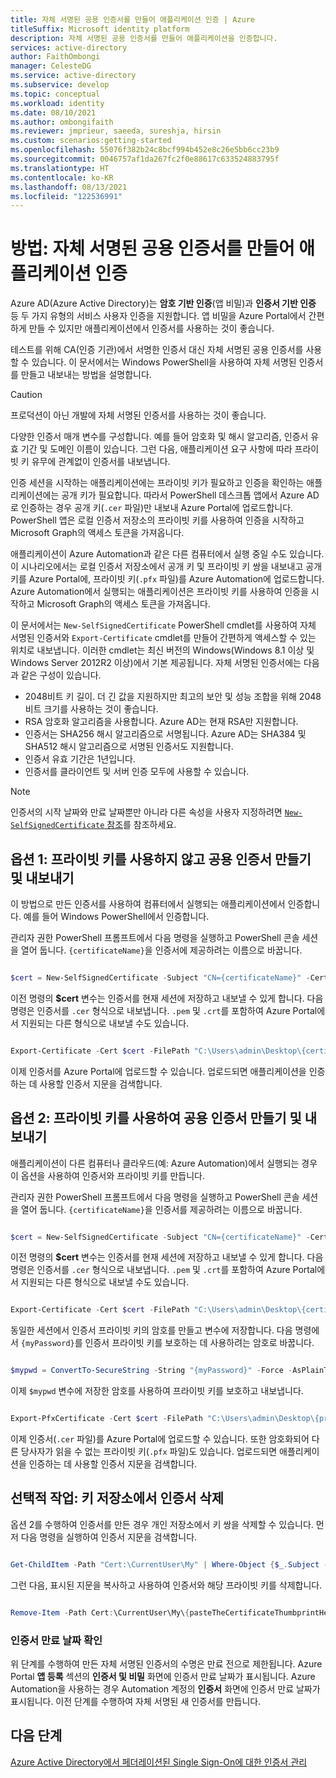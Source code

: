 ```yaml
---
title: 자체 서명된 공용 인증서를 만들어 애플리케이션 인증 | Azure
titleSuffix: Microsoft identity platform
description: 자체 서명된 공용 인증서를 만들어 애플리케이션을 인증합니다.
services: active-directory
author: FaithOmbongi
manager: CelesteDG
ms.service: active-directory
ms.subservice: develop
ms.topic: conceptual
ms.workload: identity
ms.date: 08/10/2021
ms.author: ombongifaith
ms.reviewer: jmprieur, saeeda, sureshja, hirsin
ms.custom: scenarios:getting-started
ms.openlocfilehash: 55076f382b24c8bcf994b452e8c26e5bb6cc23b9
ms.sourcegitcommit: 0046757af1da267fc2f0e88617c633524883795f
ms.translationtype: HT
ms.contentlocale: ko-KR
ms.lasthandoff: 08/13/2021
ms.locfileid: "122536991"
---
```

# <a name="how-to-create-a-self-signed-public-certificate-to-authenticate-your-application"></a>방법: 자체 서명된 공용 인증서를 만들어 애플리케이션 인증

Azure AD(Azure Active Directory)는 **암호 기반 인증**(앱 비밀)과 **인증서 기반 인증** 등 두 가지 유형의 서비스 사용자 인증을 지원합니다. 앱 비밀을 Azure Portal에서 간편하게 만들 수 있지만 애플리케이션에서 인증서를 사용하는 것이 좋습니다.

테스트를 위해 CA(인증 기관)에서 서명한 인증서 대신 자체 서명된 공용 인증서를 사용할 수 있습니다. 이 문서에서는 Windows PowerShell을 사용하여 자체 서명된 인증서를 만들고 내보내는 방법을 설명합니다.

> [!CAUTION]
> 프로덕션이 아닌 개발에 자체 서명된 인증서를 사용하는 것이 좋습니다.

다양한 인증서 매개 변수를 구성합니다. 예를 들어 암호화 및 해시 알고리즘, 인증서 유효 기간 및 도메인 이름이 있습니다. 그런 다음, 애플리케이션 요구 사항에 따라 프라이빗 키 유무에 관계없이 인증서를 내보냅니다. 

인증 세션을 시작하는 애플리케이션에는 프라이빗 키가 필요하고 인증을 확인하는 애플리케이션에는 공개 키가 필요합니다. 따라서 PowerShell 데스크톱 앱에서 Azure AD로 인증하는 경우 공개 키(`.cer` 파일)만 내보내 Azure Portal에 업로드합니다. PowerShell 앱은 로컬 인증서 저장소의 프라이빗 키를 사용하여 인증을 시작하고 Microsoft Graph의 액세스 토큰을 가져옵니다.

애플리케이션이 Azure Automation과 같은 다른 컴퓨터에서 실행 중일 수도 있습니다. 이 시나리오에서는 로컬 인증서 저장소에서 공개 키 및 프라이빗 키 쌍을 내보내고 공개 키를 Azure Portal에, 프라이빗 키(`.pfx` 파일)를 Azure Automation에 업로드합니다. Azure Automation에서 실행되는 애플리케이션은 프라이빗 키를 사용하여 인증을 시작하고 Microsoft Graph의 액세스 토큰을 가져옵니다.

이 문서에서는 `New-SelfSignedCertificate` PowerShell cmdlet를 사용하여 자체 서명된 인증서와 `Export-Certificate` cmdlet를 만들어 간편하게 액세스할 수 있는 위치로 내보냅니다. 이러한 cmdlet는 최신 버전의 Windows(Windows 8.1 이상 및 Windows Server 2012R2 이상)에서 기본 제공됩니다. 자체 서명된 인증서에는 다음과 같은 구성이 있습니다.

+ 2048비트 키 길이. 더 긴 값을 지원하지만 최고의 보안 및 성능 조합을 위해 2048비트 크기를 사용하는 것이 좋습니다.
+ RSA 암호화 알고리즘을 사용합니다. Azure AD는 현재 RSA만 지원합니다.
+ 인증서는 SHA256 해시 알고리즘으로 서명됩니다. Azure AD는 SHA384 및 SHA512 해시 알고리즘으로 서명된 인증서도 지원합니다.
+ 인증서 유효 기간은 1년입니다.
+ 인증서를 클라이언트 및 서버 인증 모두에 사용할 수 있습니다.

> [!NOTE]
> 인증서의 시작 날짜와 만료 날짜뿐만 아니라 다른 속성을 사용자 지정하려면 [`New-SelfSignedCertificate` 참조](/powershell/module/pki/new-selfsignedcertificate?view=windowsserver2019-ps&preserve-view=true)를 참조하세요.


## <a name="option-1--create-and-export-your-public-certificate-without-a-private-key"></a>옵션 1: 프라이빗 키를 사용하지 않고 공용 인증서 만들기 및 내보내기

이 방법으로 만든 인증서를 사용하여 컴퓨터에서 실행되는 애플리케이션에서 인증합니다. 예를 들어 Windows PowerShell에서 인증합니다.

관리자 권한 PowerShell 프롬프트에서 다음 명령을 실행하고 PowerShell 콘솔 세션을 열어 둡니다. `{certificateName}`을 인증서에 제공하려는 이름으로 바꿉니다.

```powershell

$cert = New-SelfSignedCertificate -Subject "CN={certificateName}" -CertStoreLocation "Cert:\CurrentUser\My" -KeyExportPolicy Exportable -KeySpec Signature -KeyLength 2048 -KeyAlgorithm RSA -HashAlgorithm SHA256    ## Replace {certificateName}

```

이전 명령의 **$cert** 변수는 인증서를 현재 세션에 저장하고 내보낼 수 있게 합니다. 다음 명령은 인증서를 `.cer` 형식으로 내보냅니다. `.pem` 및 `.crt`를 포함하여 Azure Portal에서 지원되는 다른 형식으로 내보낼 수도 있습니다.

```powershell

Export-Certificate -Cert $cert -FilePath "C:\Users\admin\Desktop\{certificateName}.cer"   ## Specify your preferred location and replace {certificateName}

```

이제 인증서를 Azure Portal에 업로드할 수 있습니다. 업로드되면 애플리케이션을 인증하는 데 사용할 인증서 지문을 검색합니다.


## <a name="option-2-create-and-export-your-public-certificate-with-its-private-key"></a>옵션 2: 프라이빗 키를 사용하여 공용 인증서 만들기 및 내보내기

애플리케이션이 다른 컴퓨터나 클라우드(예: Azure Automation)에서 실행되는 경우 이 옵션을 사용하여 인증서와 프라이빗 키를 만듭니다.

관리자 권한 PowerShell 프롬프트에서 다음 명령을 실행하고 PowerShell 콘솔 세션을 열어 둡니다. `{certificateName}`을 인증서를 제공하려는 이름으로 바꿉니다.

```powershell

$cert = New-SelfSignedCertificate -Subject "CN={certificateName}" -CertStoreLocation "Cert:\CurrentUser\My" -KeyExportPolicy Exportable -KeySpec Signature -KeyLength 2048 -KeyAlgorithm RSA -HashAlgorithm SHA256    ## Replace {certificateName}

```

이전 명령의 **$cert** 변수는 인증서를 현재 세션에 저장하고 내보낼 수 있게 합니다. 다음 명령은 인증서를 `.cer` 형식으로 내보냅니다. `.pem` 및 `.crt`를 포함하여 Azure Portal에서 지원되는 다른 형식으로 내보낼 수도 있습니다.


```powershell

Export-Certificate -Cert $cert -FilePath "C:\Users\admin\Desktop\{certificateName}.cer"   ## Specify your preferred location and replace {certificateName}

```

동일한 세션에서 인증서 프라이빗 키의 암호를 만들고 변수에 저장합니다. 다음 명령에서 `{myPassword}`를 인증서 프라이빗 키를 보호하는 데 사용하려는 암호로 바꿉니다.

```powershell

$mypwd = ConvertTo-SecureString -String "{myPassword}" -Force -AsPlainText  ## Replace {myPassword}

```

이제 `$mypwd` 변수에 저장한 암호를 사용하여 프라이빗 키를 보호하고 내보냅니다.

```powershell

Export-PfxCertificate -Cert $cert -FilePath "C:\Users\admin\Desktop\{privateKeyName}.pfx" -Password $mypwd   ## Specify your preferred location and replace {privateKeyName}

```

이제 인증서(`.cer` 파일)를 Azure Portal에 업로드할 수 있습니다. 또한 암호화되어 다른 당사자가 읽을 수 없는 프라이빗 키(`.pfx` 파일)도 있습니다. 업로드되면 애플리케이션을 인증하는 데 사용할 인증서 지문을 검색합니다.


## <a name="optional-task-delete-the-certificate-from-the-keystore"></a>선택적 작업: 키 저장소에서 인증서 삭제

옵션 2를 수행하여 인증서를 만든 경우 개인 저장소에서 키 쌍을 삭제할 수 있습니다. 먼저 다음 명령을 실행하여 인증서 지문을 검색합니다.

```powershell

Get-ChildItem -Path "Cert:\CurrentUser\My" | Where-Object {$_.Subject -Match "{certificateName}"} | Select-Object Thumbprint, FriendlyName    ## Replace {privateKeyName} with the name you gave your certificate

```

그런 다음, 표시된 지문을 복사하고 사용하여 인증서와 해당 프라이빗 키를 삭제합니다.

```powershell

Remove-Item -Path Cert:\CurrentUser\My\{pasteTheCertificateThumbprintHere} -DeleteKey

```

### <a name="know-your-certificate-expiry-date"></a>인증서 만료 날짜 확인

위 단계를 수행하여 만든 자체 서명된 인증서의 수명은 만료 전으로 제한됩니다. Azure Portal **앱 등록** 섹션의 **인증서 및 비밀** 화면에 인증서 만료 날짜가 표시됩니다. Azure Automation을 사용하는 경우 Automation 계정의 **인증서** 화면에 인증서 만료 날짜가 표시됩니다. 이전 단계를 수행하여 자체 서명된 새 인증서를 만듭니다.

## <a name="next-steps"></a>다음 단계

[Azure Active Directory에서 페더레이션된 Single Sign-On에 대한 인증서 관리](../manage-apps/manage-certificates-for-federated-single-sign-on.md)
